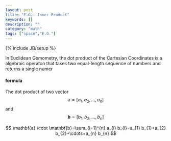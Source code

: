 ```yaml
---
layout: post
title: "E.G.: Inner Product"
keywords: []
description: ""
category: "math"
tags: ["space","E.G."]
---
```

{% include JB/setup %}

In Euclidean Gemometry, the dot product of the Cartesian Coordinates is a
algebraic operaton that takes two equal-length sequence of numbers and returns a
single numer

#### formula

The dot product of two vector $$
\mathrm{a}=\left[a_{1}, a_{2}, \ldots, a_{n}\right]
$$ and $$
\mathbf{b}=\left[b_{1}, b_{2}, \dots, b_{n}\right]
$$

$$
\mathbf{a} \cdot \mathbf{b}=\sum_{i=1}^{n} a_{i} b_{i}=a_{1} b_{1}+a_{2} b_{2}+\cdots+a_{n} b_{n}
$$
